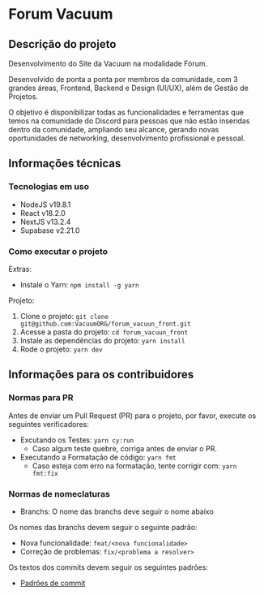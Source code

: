 # Forum Vacuum

## Descrição do projeto

Desenvolvimento do Site da Vacuum na modalidade Fórum.

Desenvolvido de ponta a ponta por membros da comunidade, com 3 grandes áreas, Frontend, Backend e Design (UI/UX), além de Gestão de Projetos.

O objetivo é disponibilizar todas as funcionalidades e ferramentas que temos na comunidade do Discord para pessoas que não estão inseridas dentro da comunidade, ampliando seu alcance, gerando novas oportunidades de networking, desenvolvimento profissional e pessoal.

## Informações técnicas

### Tecnologias em uso

- NodeJS v19.8.1
- React v18.2.0
- NextJS v13.2.4
- Supabase v2.21.0

### Como executar o projeto

Extras:

- Instale o Yarn: `npm install -g yarn`

Projeto:

1. Clone o projeto: `git clone git@github.com:VacuumORG/forum_vacuun_front.git`
2. Acesse a pasta do projeto: `cd forum_vacuun_front`
3. Instale as dependências do projeto: `yarn install`
4. Rode o projeto: `yarn dev`

## Informações para os contribuidores

### Normas para PR

Antes de enviar um Pull Request (PR) para o projeto, por favor, execute os seguintes verificadores:

- Excutando os Testes: `yarn cy:run`
  - Caso algum teste quebre, corriga antes de enviar o PR.
- Executando a Formatação de código: `yarn fmt`
  - Caso esteja com erro na formatação, tente corrigir com: `yarn fmt:fix`

### Normas de nomeclaturas

- Branchs: O nome das branchs deve seguir o nome abaixo

Os nomes das branchs devem seguir o seguinte padrão:

- Nova funcionalidade: `feat/<nova funcionalidade>`
- Correção de problemas: `fix/<problema a resolver>`

Os textos dos commits devem seguir os seguintes padrões:

- [Padrões de commit](https://github.com/iuricode/padroes-de-commits)
